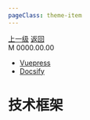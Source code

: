 ```yaml
---
pageClass: theme-item
---
```

<div class="extend-header">
    <div class="info">
        <div class="record">
            <a class="back" href="./">上一级</a>
            <a class="back" href="./">返回</a>
        </div>        
        <div class="mini">
            <span>M 0000.00.00</span>
        </div>
    </div>
    <div class="content"><div class="custom-block children"><ul><li><a href="/framework/vuepress">Vuepress</a></li><li><a href="/framework/docsify">Docsify</a></li></ul></div></div>
</div>
<div class="content-header">
<h1>技术框架</h1>
</div>


